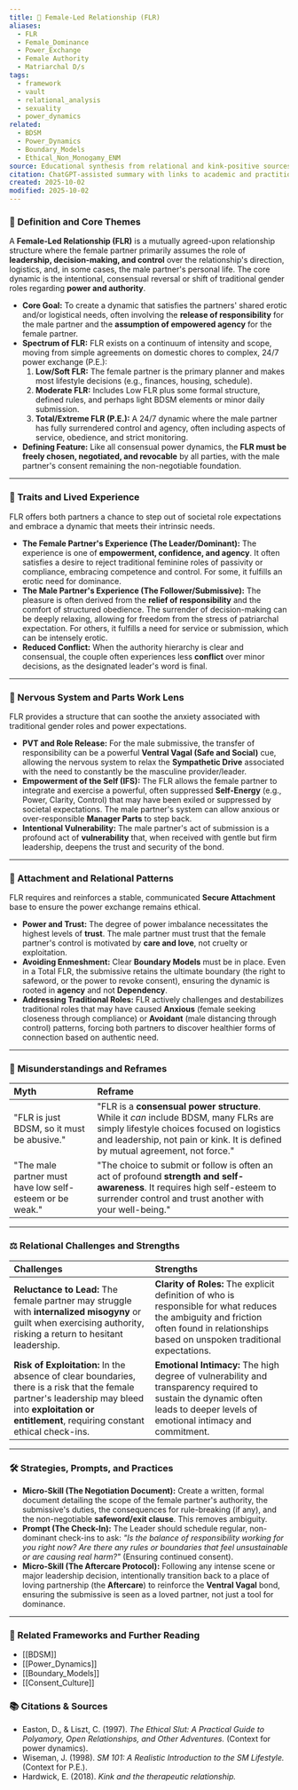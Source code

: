 ```yaml
---
title: 👑 Female-Led Relationship (FLR)
aliases:
  - FLR
  - Female_Dominance
  - Power_Exchange
  - Female Authority
  - Matriarchal D/s
tags:
  - framework
  - vault
  - relational_analysis
  - sexuality
  - power_dynamics
related:
  - BDSM
  - Power_Dynamics
  - Boundary_Models
  - Ethical_Non_Monogamy_ENM
source: Educational synthesis from relational and kink-positive sources
citation: ChatGPT-assisted summary with links to academic and practitioner materials
created: 2025-10-02
modified: 2025-10-02
---
```


<!-- @format -->

### 🧩 Definition and Core Themes

A **Female-Led Relationship (FLR)** is a mutually agreed-upon relationship structure where the female partner primarily assumes the role of **leadership, decision-making, and control** over the relationship's direction, logistics, and, in some cases, the male partner's personal life. The core dynamic is the intentional, consensual reversal or shift of traditional gender roles regarding **power and authority**.

- **Core Goal:** To create a dynamic that satisfies the partners' shared erotic and/or logistical needs, often involving the **release of responsibility** for the male partner and the **assumption of empowered agency** for the female partner.
- **Spectrum of FLR:** FLR exists on a continuum of intensity and scope, moving from simple agreements on domestic chores to complex, 24/7 power exchange (P.E.):
  1.  **Low/Soft FLR:** The female partner is the primary planner and makes most lifestyle decisions (e.g., finances, housing, schedule).
  2.  **Moderate FLR:** Includes Low FLR plus some formal structure, defined rules, and perhaps light BDSM elements or minor daily submission.
  3.  **Total/Extreme FLR (P.E.):** A 24/7 dynamic where the male partner has fully surrendered control and agency, often including aspects of service, obedience, and strict monitoring.
- **Defining Feature:** Like all consensual power dynamics, the **FLR must be freely chosen, negotiated, and revocable** by all parties, with the male partner's consent remaining the non-negotiable foundation.

---

### 🌿 Traits and Lived Experience

FLR offers both partners a chance to step out of societal role expectations and embrace a dynamic that meets their intrinsic needs.

- **The Female Partner's Experience (The Leader/Dominant):** The experience is one of **empowerment, confidence, and agency**. It often satisfies a desire to reject traditional feminine roles of passivity or compliance, embracing competence and control. For some, it fulfills an erotic need for dominance.
- **The Male Partner's Experience (The Follower/Submissive):** The pleasure is often derived from the **relief of responsibility** and the comfort of structured obedience. The surrender of decision-making can be deeply relaxing, allowing for freedom from the stress of patriarchal expectation. For others, it fulfills a need for service or submission, which can be intensely erotic.
- **Reduced Conflict:** When the authority hierarchy is clear and consensual, the couple often experiences less **conflict** over minor decisions, as the designated leader's word is final.

---

### 🧠 Nervous System and Parts Work Lens

FLR provides a structure that can soothe the anxiety associated with traditional gender roles and power expectations.

- **PVT and Role Release:** For the male submissive, the transfer of responsibility can be a powerful **Ventral Vagal (Safe and Social)** cue, allowing the nervous system to relax the **Sympathetic Drive** associated with the need to constantly be the masculine provider/leader.
- **Empowerment of the Self (IFS):** The FLR allows the female partner to integrate and exercise a powerful, often suppressed **Self-Energy** (e.g., Power, Clarity, Control) that may have been exiled or suppressed by societal expectations. The male partner's system can allow anxious or over-responsible **Manager Parts** to step back.
- **Intentional Vulnerability:** The male partner's act of submission is a profound act of **vulnerability** that, when received with gentle but firm leadership, deepens the trust and security of the bond.

---

### 💞 Attachment and Relational Patterns

FLR requires and reinforces a stable, communicated **Secure Attachment** base to ensure the power exchange remains ethical.

- **Power and Trust:** The degree of power imbalance necessitates the highest levels of **trust**. The male partner must trust that the female partner's control is motivated by **care and love**, not cruelty or exploitation.
- **Avoiding Enmeshment:** Clear **Boundary Models** must be in place. Even in a Total FLR, the submissive retains the ultimate boundary (the right to safeword, or the power to revoke consent), ensuring the dynamic is rooted in **agency** and not **Dependency**.
- **Addressing Traditional Roles:** FLR actively challenges and destabilizes traditional roles that may have caused **Anxious** (female seeking closeness through compliance) or **Avoidant** (male distancing through control) patterns, forcing both partners to discover healthier forms of connection based on authentic need.

---

### 🔄 Misunderstandings and Reframes

| Myth                                                     | Reframe                                                                                                                                                                                                             |
| :------------------------------------------------------- | :------------------------------------------------------------------------------------------------------------------------------------------------------------------------------------------------------------------ |
| "FLR is just BDSM, so it must be abusive."               | "FLR is a **consensual power structure**. While it _can_ include BDSM, many FLRs are simply lifestyle choices focused on logistics and leadership, not pain or kink. It is defined by mutual agreement, not force." |
| "The male partner must have low self-esteem or be weak." | "The choice to submit or follow is often an act of profound **strength and self-awareness**. It requires high self-esteem to surrender control and trust another with your well-being."                             |

---

### ⚖️ Relational Challenges and Strengths

| Challenges                                                                                                                                                                                               | Strengths                                                                                                                                                                                |
| :------------------------------------------------------------------------------------------------------------------------------------------------------------------------------------------------------- | :--------------------------------------------------------------------------------------------------------------------------------------------------------------------------------------- |
| **Reluctance to Lead:** The female partner may struggle with **internalized misogyny** or guilt when exercising authority, risking a return to hesitant leadership.                                      | **Clarity of Roles:** The explicit definition of who is responsible for what reduces the ambiguity and friction often found in relationships based on unspoken traditional expectations. |
| **Risk of Exploitation:** In the absence of clear boundaries, there is a risk that the female partner's leadership may bleed into **exploitation or entitlement**, requiring constant ethical check-ins. | **Emotional Intimacy:** The high degree of vulnerability and transparency required to sustain the dynamic often leads to deeper levels of emotional intimacy and commitment.             |

---

### 🛠️ Strategies, Prompts, and Practices

- **Micro-Skill (The Negotiation Document):** Create a written, formal document detailing the scope of the female partner's authority, the submissive's duties, the consequences for rule-breaking (if any), and the non-negotiable **safeword/exit clause**. This removes ambiguity.
- **Prompt (The Check-In):** The Leader should schedule regular, non-dominant check-ins to ask: _"Is the balance of responsibility working for you right now? Are there any rules or boundaries that feel unsustainable or are causing real harm?"_ (Ensuring continued consent).
- **Micro-Skill (The Aftercare Protocol):** Following any intense scene or major leadership decision, intentionally transition back to a place of loving partnership (the **Aftercare**) to reinforce the **Ventral Vagal** bond, ensuring the submissive is seen as a loved partner, not just a tool for dominance.

---

### 🔗 Related Frameworks and Further Reading

- [[BDSM]]
- [[Power_Dynamics]]
- [[Boundary_Models]]
- [[Consent_Culture]]

### 📚 Citations & Sources

- Easton, D., & Liszt, C. (1997). _The Ethical Slut: A Practical Guide to Polyamory, Open Relationships, and Other Adventures._ (Context for power dynamics).
- Wiseman, J. (1998). _SM 101: A Realistic Introduction to the SM Lifestyle._ (Context for P.E.).
- Hardwick, E. (2018). _Kink and the therapeutic relationship._
